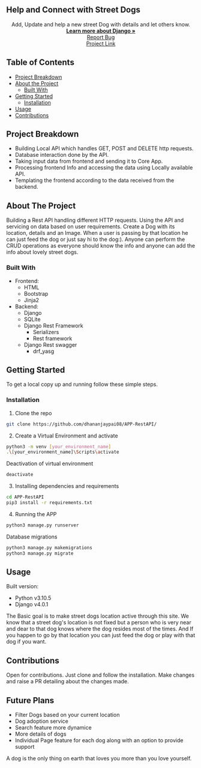 ## Help and Connect with Street Dogs

<!--
*** Thanks for checking out this README Template. If you have a suggestion that would
*** make this better, please fork the repo and create a pull request or simply open
*** an issue with the tag "enhancement".
*** Thank You!
-->

<p align="center">
    Add, Update and help a new street Dog with details and let others know.
    <br />
    <a href="https://www.djangoproject.com/"><strong>Learn more about Django »</strong></a>
    <br />
    <a href="https://github.com/dhananjaypai08/APP-RestAPI/issues">Report Bug</a>
    <br />
  <a href="https://github.com/dhananjaypai08/APP-RestAPI/tree/dogadoption">Project Link</a>
 </p>
 
 ## Table of Contents
- [Project Breakdown](#project-breakdown)
- [About the Project](#about-the-project)
  - [Built With](#built-with)
- [Getting Started](#getting-started)
  - [Installation](#installation)
- [Usage](#usage)
- [Contributions](#contributions)

## Project Breakdown 
- Building Local API which handles GET, POST and DELETE http requests. 
- Database interaction done by the API.
- Taking input data from frontend and sending it to Core App.
- Processing frontend Info and accessing the data using Locally available API.
- Templating the frontend according to the data received from the backend.

## About The Project
Building a Rest API handling different HTTP requests. Using the API and servicing on data based on user requirements. Create a Dog with its location, details and an
Image. When a user is passing by that location he can just feed the dog or just say hi to the dog:). Anyone can perform the CRUD operations as everyone 
should know the info and anyone can add the info about lovely street dogs.

### Built With
- Frontend:
  - HTML
  - Bootstrap
  - Jinja2
- Backend: 
  - Django
  - SQLite
  - Django Rest Framework
    - Serializers
    - Rest framework
  - Django Rest swagger
    - drf_yasg
  

## Getting Started
To get a local copy up and running follow these simple steps.

### Installation
1. Clone the repo

```sh
git clone https://github.com/dhananjaypai08/APP-RestAPI/
```

2. Create a Virtual Environment and activate

```sh
python3 -m venv [your_environment_name]
.\[your_environment_name]\Scripts\activate
```

Deactivation of virtual environment
```sh
deactivate
```

3. Installing dependencies and requirements

```sh
cd APP-RestAPI
pip3 install -r requirements.txt
```

4. Running the APP
```sh
python3 manage.py runserver
```

Database migrations
```sh
python3 manage.py makemigrations
python3 manage.py migrate
```

## Usage
Built version:
- Python v3.10.5
- Django v4.0.1

The Basic goal is to make street dogs location active through this site. 
We know that a street dog's location is not fixed but a person who is very near and dear to that dog knows where the dog resides most of the times. 
And If you happen to go by that location you can just feed the dog or play with that dog if you want.

## Contributions 
Open for contributions. Just clone and follow the installation. Make changes and raise a PR detailing about the changes made.

## Future Plans
- Filter Dogs based on your current location
- Dog adoption service
- Search feature more dynamice
- More details of dogs
- Individual Page feature for each dog along with an option to provide support

A dog is the only thing on earth that loves you more than you love yourself.
